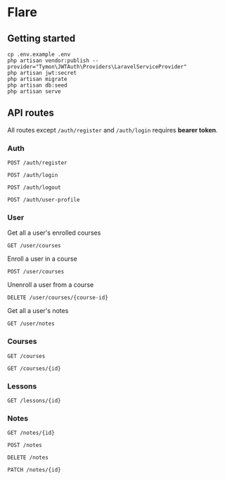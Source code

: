 # Flare

## Getting started

```shell
cp .env.example .env
php artisan vendor:publish --provider="Tymon\JWTAuth\Providers\LaravelServiceProvider"
php artisan jwt:secret
php artisan migrate
php artisan db:seed
php artisan serve
```

## API routes

All routes except `/auth/register` and `/auth/login` requires **bearer token**.

### Auth

```http request
POST /auth/register
```

```http request
POST /auth/login
```

```http request
POST /auth/logout
```

```http request
POST /auth/user-profile
```

### User

Get all a user's enrolled courses

```http request
GET /user/courses
```

Enroll a user in a course

```http request
POST /user/courses 
```

Unenroll a user from a course

```http request
DELETE /user/courses/{course-id} 
```

Get all a user's notes

```http request
GET /user/notes
```

### Courses

```http request
GET /courses
```

```http request
GET /courses/{id}
```

### Lessons

```http request
GET /lessons/{id}
```

### Notes

```http request
GET /notes/{id}
```

```http request
POST /notes
```

```http request
DELETE /notes
```

```http request
PATCH /notes/{id}
```
